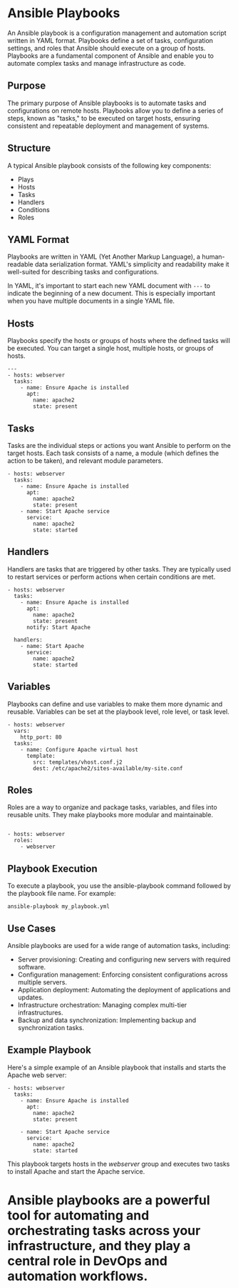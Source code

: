 # Ansible Playbooks
An Ansible playbook is a configuration management and automation script written in YAML format. Playbooks define a set of tasks, configuration settings, and roles that Ansible should execute on a group of hosts. Playbooks are a fundamental component of Ansible and enable you to automate complex tasks and manage infrastructure as code.

## Purpose
The primary purpose of Ansible playbooks is to automate tasks and configurations on remote hosts. Playbooks allow you to define a series of steps, known as "tasks," to be executed on target hosts, ensuring consistent and repeatable deployment and management of systems.

## Structure
A typical Ansible playbook consists of the following key components:
- Plays
- Hosts
- Tasks
- Handlers
- Conditions
- Roles

## YAML Format
Playbooks are written in YAML (Yet Another Markup Language), a human-readable data serialization format. YAML's simplicity and readability make it well-suited for describing tasks and configurations.

In YAML, it's important to start each new YAML document with ``` --- ``` to indicate the beginning of a new document. This is especially important when you have multiple documents in a single YAML file.

## Hosts
Playbooks specify the hosts or groups of hosts where the defined tasks will be executed. You can target a single host, multiple hosts, or groups of hosts.

```
---
- hosts: webserver
  tasks:
    - name: Ensure Apache is installed
      apt:
        name: apache2
        state: present
```

## Tasks
Tasks are the individual steps or actions you want Ansible to perform on the target hosts. Each task consists of a name, a module (which defines the action to be taken), and relevant module parameters.

```
- hosts: webserver
  tasks:
    - name: Ensure Apache is installed
      apt:
        name: apache2
        state: present
    - name: Start Apache service
      service:
        name: apache2
        state: started
```

## Handlers
Handlers are tasks that are triggered by other tasks. They are typically used to restart services or perform actions when certain conditions are met.

```
- hosts: webserver
  tasks:
    - name: Ensure Apache is installed
      apt:
        name: apache2
        state: present
      notify: Start Apache

  handlers:
    - name: Start Apache
      service:
        name: apache2
        state: started
```

## Variables
Playbooks can define and use variables to make them more dynamic and reusable. Variables can be set at the playbook level, role level, or task level.

```
- hosts: webserver
  vars:
    http_port: 80
  tasks:
    - name: Configure Apache virtual host
      template:
        src: templates/vhost.conf.j2
        dest: /etc/apache2/sites-available/my-site.conf
```

## Roles
Roles are a way to organize and package tasks, variables, and files into reusable units. They make playbooks more modular and maintainable.

```

- hosts: webserver
  roles:
    - webserver
```

## Playbook Execution
To execute a playbook, you use the ansible-playbook command followed by the playbook file name. For example:

```
ansible-playbook my_playbook.yml
```

## Use Cases
Ansible playbooks are used for a wide range of automation tasks, including:

- Server provisioning: Creating and configuring new servers with required software.
- Configuration management: Enforcing consistent configurations across multiple servers.
- Application deployment: Automating the deployment of applications and updates.
- Infrastructure orchestration: Managing complex multi-tier infrastructures.
- Backup and data synchronization: Implementing backup and synchronization tasks.

## Example Playbook
Here's a simple example of an Ansible playbook that installs and starts the Apache web server:

```
- hosts: webserver
  tasks:
    - name: Ensure Apache is installed
      apt:
        name: apache2
        state: present

    - name: Start Apache service
      service:
        name: apache2
        state: started
```

This playbook targets hosts in the *webserver* group and executes two tasks to install Apache and start the Apache service.

# Ansible playbooks are a powerful tool for automating and orchestrating tasks across your infrastructure, and they play a central role in DevOps and automation workflows.
